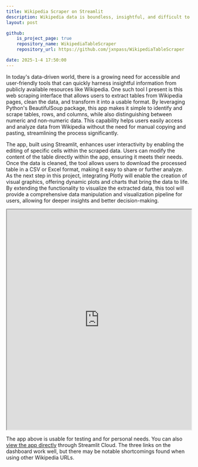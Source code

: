 ```yaml
---
title: Wikipedia Scraper on Streamlit
description: Wikipedia data is boundless, insightful, and difficult to access for personal use. I developed a Streamlit app that utilizes Python's webscrapping features to read and write data files straight from Wikipedia tables. 
layout: post

github:
    is_project_page: true
    repository_name: WikipediaTableScraper
    repository_url: https://github.com/jxnpass/WikipediaTableScraper

date: 2025-1-4 17:50:00
---
```


In today's data-driven world, there is a growing need for accessible and user-friendly tools that can quickly harness insightful information from publicly available resources like Wikipedia. One such tool I present is this web scraping interface that allows users to extract tables from Wikipedia pages, clean the data, and transform it into a usable format. By leveraging Python's BeautifulSoup package, this app makes it simple to identify and scrape tables, rows, and columns, while also distinguishing between numeric and non-numeric data. This capability helps users easily access and analyze data from Wikipedia without the need for manual copying and pasting, streamlining the process significantly.

The app, built using Streamlit, enhances user interactivity by enabling the editing of specific cells within the scraped data. Users can modify the content of the table directly within the app, ensuring it meets their needs. Once the data is cleaned, the tool allows users to download the processed table in a CSV or Excel format, making it easy to share or further analyze. As the next step in this project, integrating Plotly will enable the creation of visual graphics, offering dynamic plots and charts that bring the data to life. By extending the functionality to visualize the extracted data, this tool will provide a comprehensive data manipulation and visualization pipeline for users, allowing for deeper insights and better decision-making.

<iframe
  src="https://wikiscraper.streamlit.app?embed=true"
  style="height: 600px; width: 100%;"
></iframe>

The app above is usable for testing and for personal needs. You can also [view the app directly](https://wikiscraper.streamlit.app/) through Streamlit Cloud. The three links on the dashboard work well, but there may be notable shortcomings found when using other Wikipedia URLs. 
